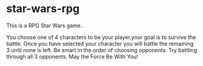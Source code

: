 # star-wars-rpg

This is a RPG Star Wars game..

You choose one of 4 characters to be your player,your goal is to survive the battle. Once you have selected your character you will battle the remaining 3 until none is left. Be smart in the order of choosing opponents. Try battling through all 3 opponents. May the Force Be With You!